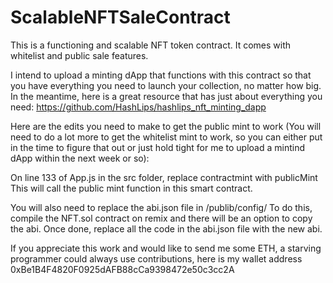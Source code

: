 # ScalableNFTSaleContract
This is a functioning and scalable NFT token contract. It comes with whitelist and public sale features.

I intend to upload a minting dApp that functions with this contract so that you have everything you need to launch your collection, no matter how big. 
In the meantime, here is a great resource that has just about everything you need: https://github.com/HashLips/hashlips_nft_minting_dapp

Here are the edits you need to make to get the public mint to work (You will need to do a lot more to get the whitelist mint to work, so you can either put in the 
time to figure that out or just hold tight for me to upload a mintind dApp within the next week or so): 

On line 133 of App.js in the src folder, replace contractmint with publicMint
This will call the public mint function in this smart contract.

You will also need to replace the abi.json file in /publib/config/
To do this, compile the NFT.sol contract on remix and there will be an option to copy the abi. Once done, replace all the code in the abi.json file with the new abi.

If you appreciate this work and would like to send me some ETH, a starving programmer could always use contributions, here is my wallet address 0xBe1B4F4820F0925dAFB88cCa9398472e50c3cc2A
